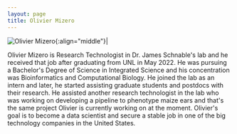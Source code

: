 ```yaml
---
layout: page
title: Olivier Mizero
---
```


![Olivier Mizero](/images/People_Images/Olivier.jpg){:align="middle"}|

Olivier Mizero is Research Technologist in Dr. James Schnable's lab and he received that job after graduating from UNL in May 2022. He was pursuing a Bachelor's Degree of Science in Integrated Science and his concentration was Bioinformatics and Computational Biology. He joined the lab as an intern and later, he started assisting graduate students and postdocs with their research. He assisted another research technologist in the lab who was working on developing a pipeline to phenotype maize ears and that's the same project Olivier is currently working on at the moment. Olivier's goal is to become a data scientist and secure a stable job in one of the big technology companies in the United States.
